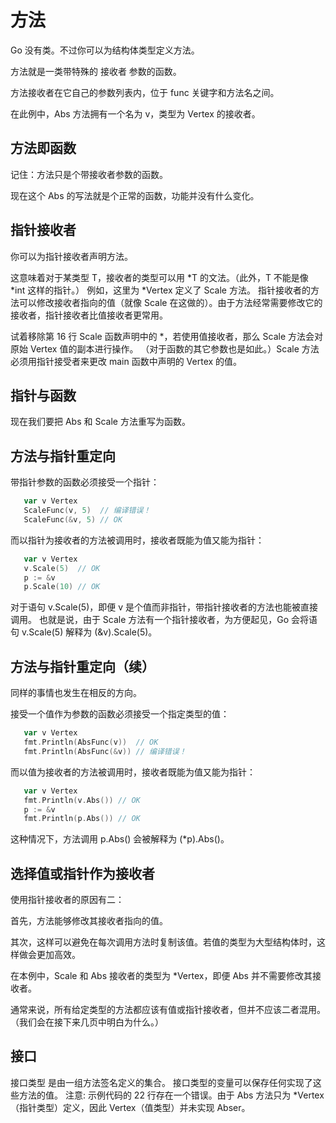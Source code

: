 # 方法
Go 没有类。不过你可以为结构体类型定义方法。

方法就是一类带特殊的 接收者 参数的函数。

方法接收者在它自己的参数列表内，位于 func 关键字和方法名之间。

在此例中，Abs 方法拥有一个名为 v，类型为 Vertex 的接收者。

## 方法即函数
记住：方法只是个带接收者参数的函数。
   
现在这个 Abs 的写法就是个正常的函数，功能并没有什么变化。

## 指针接收者
你可以为指针接收者声明方法。
  
这意味着对于某类型 T，接收者的类型可以用 *T 的文法。（此外，T 不能是像 *int 这样的指针。）
例如，这里为 *Vertex 定义了 Scale 方法。
指针接收者的方法可以修改接收者指向的值（就像 Scale 在这做的）。由于方法经常需要修改它的接收者，指针接收者比值接收者更常用。
  
试着移除第 16 行 Scale 函数声明中的 *，若使用值接收者，那么 Scale 方法会对原始 Vertex 值的副本进行操作。
（对于函数的其它参数也是如此。）Scale 方法必须用指针接受者来更改 main 函数中声明的 Vertex 的值。

## 指针与函数
现在我们要把 Abs 和 Scale 方法重写为函数。

## 方法与指针重定向
带指针参数的函数必须接受一个指针：

```go
   var v Vertex
   ScaleFunc(v, 5)  // 编译错误！
   ScaleFunc(&v, 5) // OK
```   

而以指针为接收者的方法被调用时，接收者既能为值又能为指针：

```go
   var v Vertex
   v.Scale(5)  // OK
   p := &v
   p.Scale(10) // OK
```   

对于语句 v.Scale(5)，即便 v 是个值而非指针，带指针接收者的方法也能被直接调用。 
也就是说，由于 Scale 方法有一个指针接收者，为方便起见，Go 会将语句 v.Scale(5) 解释为 (&v).Scale(5)。

## 方法与指针重定向（续）
同样的事情也发生在相反的方向。
   
接受一个值作为参数的函数必须接受一个指定类型的值：

```go
   var v Vertex
   fmt.Println(AbsFunc(v))  // OK
   fmt.Println(AbsFunc(&v)) // 编译错误！
``` 

而以值为接收者的方法被调用时，接收者既能为值又能为指针：

```go
   var v Vertex
   fmt.Println(v.Abs()) // OK
   p := &v
   fmt.Println(p.Abs()) // OK
```

这种情况下，方法调用 p.Abs() 会被解释为 (*p).Abs()。

## 选择值或指针作为接收者
使用指针接收者的原因有二：

首先，方法能够修改其接收者指向的值。

其次，这样可以避免在每次调用方法时复制该值。若值的类型为大型结构体时，这样做会更加高效。

在本例中，Scale 和 Abs 接收者的类型为 *Vertex，即便 Abs 并不需要修改其接收者。

通常来说，所有给定类型的方法都应该有值或指针接收者，但并不应该二者混用。（我们会在接下来几页中明白为什么。）

## 接口
接口类型 是由一组方法签名定义的集合。
接口类型的变量可以保存任何实现了这些方法的值。
注意: 示例代码的 22 行存在一个错误。由于 Abs 方法只为 *Vertex （指针类型）定义，因此 Vertex（值类型）并未实现 Abser。
